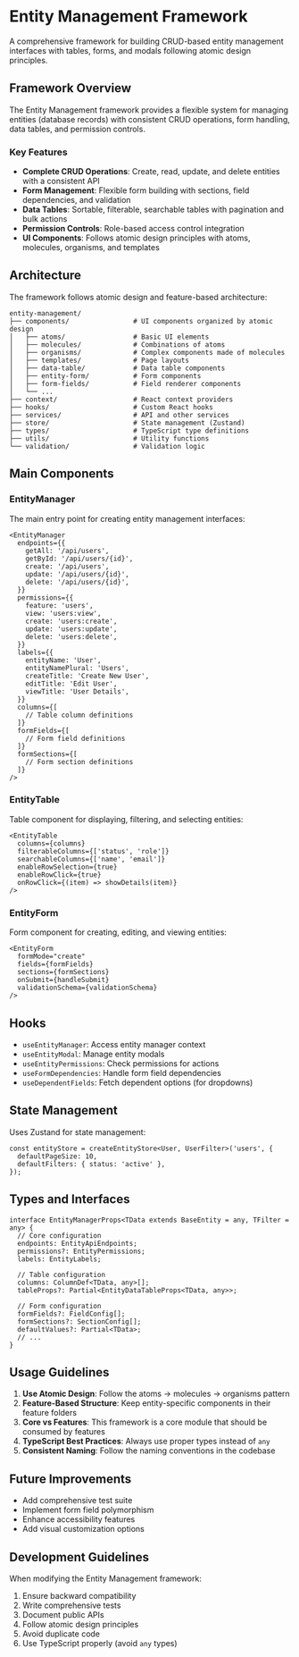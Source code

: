 # Entity Management Framework

A comprehensive framework for building CRUD-based entity management interfaces with tables, forms, and modals following atomic design principles.

## Framework Overview

The Entity Management framework provides a flexible system for managing entities (database records) with consistent CRUD operations, form handling, data tables, and permission controls.

### Key Features

- **Complete CRUD Operations**: Create, read, update, and delete entities with a consistent API
- **Form Management**: Flexible form building with sections, field dependencies, and validation
- **Data Tables**: Sortable, filterable, searchable tables with pagination and bulk actions
- **Permission Controls**: Role-based access control integration
- **UI Components**: Follows atomic design principles with atoms, molecules, organisms, and templates

## Architecture 

The framework follows atomic design and feature-based architecture:

```
entity-management/
├── components/                # UI components organized by atomic design
│   ├── atoms/                 # Basic UI elements
│   ├── molecules/             # Combinations of atoms
│   ├── organisms/             # Complex components made of molecules
│   ├── templates/             # Page layouts
│   ├── data-table/            # Data table components
│   ├── entity-form/           # Form components
│   ├── form-fields/           # Field renderer components
│   └── ...
├── context/                   # React context providers
├── hooks/                     # Custom React hooks
├── services/                  # API and other services
├── store/                     # State management (Zustand)
├── types/                     # TypeScript type definitions
├── utils/                     # Utility functions
└── validation/                # Validation logic
```

## Main Components

### EntityManager

The main entry point for creating entity management interfaces:

```tsx
<EntityManager
  endpoints={{
    getAll: '/api/users',
    getById: '/api/users/{id}',
    create: '/api/users',
    update: '/api/users/{id}',
    delete: '/api/users/{id}',
  }}
  permissions={{
    feature: 'users',
    view: 'users:view',
    create: 'users:create',
    update: 'users:update',
    delete: 'users:delete',
  }}
  labels={{
    entityName: 'User',
    entityNamePlural: 'Users',
    createTitle: 'Create New User',
    editTitle: 'Edit User',
    viewTitle: 'User Details',
  }}
  columns={[
    // Table column definitions
  ]}
  formFields={[
    // Form field definitions
  ]}
  formSections={[
    // Form section definitions
  ]}
/>
```

### EntityTable

Table component for displaying, filtering, and selecting entities:

```tsx
<EntityTable
  columns={columns}
  filterableColumns={['status', 'role']}
  searchableColumns={['name', 'email']}
  enableRowSelection={true}
  enableRowClick={true}
  onRowClick={(item) => showDetails(item)}
/>
```

### EntityForm

Form component for creating, editing, and viewing entities:

```tsx
<EntityForm
  formMode="create"
  fields={formFields}
  sections={formSections}
  onSubmit={handleSubmit}
  validationSchema={validationSchema}
/>
```

## Hooks

- `useEntityManager`: Access entity manager context
- `useEntityModal`: Manage entity modals
- `useEntityPermissions`: Check permissions for actions
- `useFormDependencies`: Handle form field dependencies
- `useDependentFields`: Fetch dependent options (for dropdowns)

## State Management

Uses Zustand for state management:

```tsx
const entityStore = createEntityStore<User, UserFilter>('users', {
  defaultPageSize: 10,
  defaultFilters: { status: 'active' },
});
```

## Types and Interfaces

```tsx
interface EntityManagerProps<TData extends BaseEntity = any, TFilter = any> {
  // Core configuration
  endpoints: EntityApiEndpoints;
  permissions?: EntityPermissions;
  labels: EntityLabels;
  
  // Table configuration
  columns: ColumnDef<TData, any>[];
  tableProps?: Partial<EntityDataTableProps<TData, any>>;
  
  // Form configuration
  formFields?: FieldConfig[];
  formSections?: SectionConfig[];
  defaultValues?: Partial<TData>;
  // ...
}
```

## Usage Guidelines

1. **Use Atomic Design**: Follow the atoms -> molecules -> organisms pattern
2. **Feature-Based Structure**: Keep entity-specific components in their feature folders
3. **Core vs Features**: This framework is a core module that should be consumed by features
4. **TypeScript Best Practices**: Always use proper types instead of `any`
5. **Consistent Naming**: Follow the naming conventions in the codebase

## Future Improvements

- Add comprehensive test suite
- Implement form field polymorphism
- Enhance accessibility features
- Add visual customization options

## Development Guidelines

When modifying the Entity Management framework:

1. Ensure backward compatibility
2. Write comprehensive tests
3. Document public APIs
4. Follow atomic design principles
5. Avoid duplicate code
6. Use TypeScript properly (avoid `any` types)